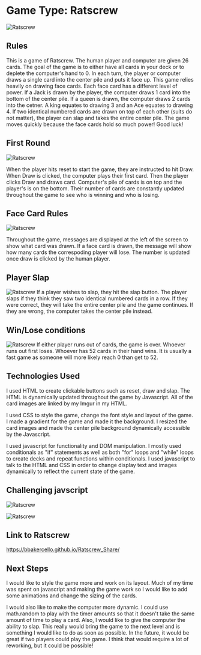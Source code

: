 # Game Type: Ratscrew

![Ratscrew](https://imgur.com/1PIHDox.png "Ratscrew")
## Rules 
This is a game of Ratscrew. The human player and computer are given 26 cards. The goal of the game is to either have all cards in your deck or to deplete the computer's hand to 0. In each turn, the player or computer draws a single card into the center pile and puts it face up. This game relies heavily on drawing face cards. Each face card has a different level of power. If a Jack is drawn by the player, the computer draws 1 card into the bottom of the center pile. If a queen is drawn, the computer draws 2 cards into the cetner. A king equates to drawing 3 and an Ace equates to drawing 4. If two identical numbered cards are drawn on top of each other (suits do not matter), the player can slap and takes the entire center pile. The game moves quickly because the face cards hold so much power! Good luck!

## First Round
![Ratscrew](https://i.imgur.com/MQCaI33.png "Ratscrew")

When the player hits reset to start the game, they are instructed to hit Draw. When Draw is clicked, the computer plays their first card. Then the player clicks Draw and draws card. Computer's pile of cards is on top and the player's is on the bottom. Their number of cards are constantly updated throughout the game to see who is winning and who is losing.

## Face Card Rules
![Ratscrew](https://i.imgur.com/2cRe05W.png "Ratscrew")

Throughout the game, messages are displayed at the left of the screen to show what card was drawn. If a face card is drawn, the message will show how many cards the correspoding player will lose. The number is updated once draw is clicked by the human player. 

## Player Slap
![Ratscrew](https://i.imgur.com/Xl8aSa5.png "Ratscrew")
If a player wishes to slap, they hit the slap button. The player slaps if they think they saw two identical numbered cards in a row. If they were correct, they will take the entire center pile and the game continues. If they are wrong, the computer takes the center pile instead.

## Win/Lose conditions
![Ratscrew](https://i.imgur.com/35LO4ZM.png "Ratscrew")
If either player runs out of cards, the game is over. Whoever runs out first loses. Whoever has 52 cards in their hand wins. It is usually a fast game as someone will more likely reach 0 than get to 52.

## Technologies Used
I used HTML to create clickable buttons such as reset, draw and slap. The HTML is dynamically updated throughout the game by Javascript. All of the card images are linked by my Imgur in my HTML.

I used CSS to style the game, change the font style and layout of the game. I made a gradient for the game and made it the background. I resized the card images and made the center pile background dynamically accessible by the Javascript.

I used javascript for functionality and DOM manipulation. I mostly used conditionals as "if" statements as well as both "for" loops and "while" loops to create decks and repeat functions within conditionals. I used javascript to talk to the HTML and CSS in order to change display text and images dynamically to reflect the current state of the game.

## Challenging javscript
![Ratscrew](https://i.imgur.com/LguTM9t.png "Ratscrew")

![Ratscrew](https://i.imgur.com/yBFb1JL.png "Ratscrew")


## Link to Ratscrew
https://bbakercello.github.io/Ratscrew_Share/

## Next Steps

I would like to style the game more and work on its layout. Much of my time was spent on javascript and making the game work so I would like to add some animations and change the sizing of the cards. 

I would also like to make the computer more dynamic. I could use math.random to play with the timer amounts so that it doesn't take the same amount of time to play a card. Also, I would like to give the computer the ability to slap. This really would bring the game to the next level and is something I would like to do as soon as possible. In the future, it would be great if two players could play the game. I think that would require a lot of reworking, but it could be possible!
